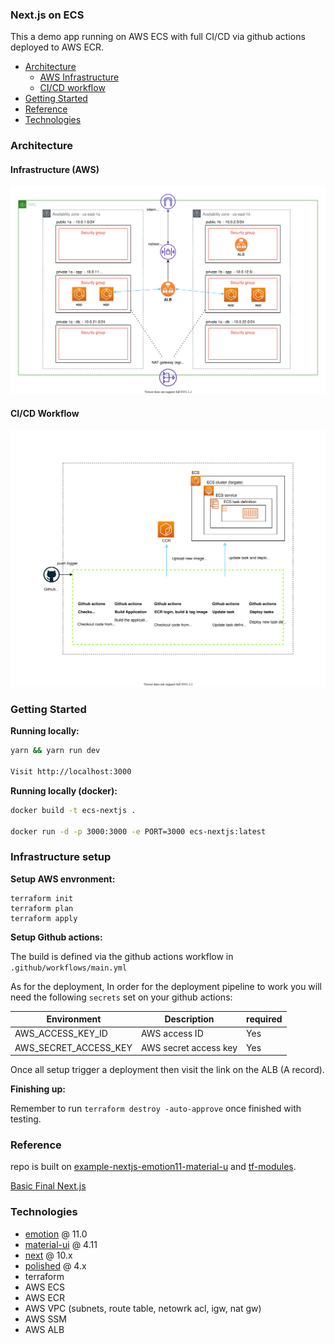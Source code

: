 ### Next.js on ECS  

This a demo app running on AWS ECS with full CI/CD via github actions deployed to AWS ECR.

- [Architecture](#architecture)
  - [AWS Infrastructure](#infrastructure-aws)
  - [CI/CD workflow](#cicd-workflow)
- [Getting Started](#getting-started)
- [Reference](#reference)
- [Technologies](#technologies)

### Architecture


#### Infrastructure (AWS)

![AWS ECS architecture](./images/infrastructure/ecs-nextjs.svg)

#### CI/CD Workflow

![AWS ECS Deployment CI/CD](./images/cicd/ecs-nextjs-cicd.svg)

### Getting Started

**Running locally:**
```sh
yarn && yarn run dev

Visit http://localhost:3000  
```

**Running locally (docker):**
```sh
docker build -t ecs-nextjs .

docker run -d -p 3000:3000 -e PORT=3000 ecs-nextjs:latest
```

### Infrastructure setup 

**Setup AWS envronment:**
```
terraform init
terraform plan
terraform apply
```

**Setup Github actions:**

The build is defined via the github actions workflow in `.github/workflows/main.yml`

As for the deployment, In order for the deployment pipeline to work you will need the following `secrets` set on your github actions:

| Environment   |  Description |  required  |
|---|---|---|
| AWS_ACCESS_KEY_ID  | AWS access ID  |   Yes |
| AWS_SECRET_ACCESS_KEY  | AWS secret access key  |   Yes |


Once all setup trigger a deployment then visit the link on the ALB (A record).


**Finishing up:**

Remember to run `terraform destroy -auto-approve` once finished with testing.

### Reference

repo is built on [example-nextjs-emotion11-material-u](https://github.com/Jareechang/example-nextjs-emotion11-material-ui) and [tf-modules](https://github.com/Jareechang/tf-modules).

[Basic Final Next.js](https://github.com/vercel/next-learn-starter/tree/master/basics-final)

### Technologies

- [emotion](https://emotion.sh/docs/@emotion/css) @ 11.0
- [material-ui](https://material-ui.com/) @ 4.11
- [next](https://nextjs.org/docs/getting-started) @ 10.x
- [polished](https://polished.js.org/docs/) @ 4.x
- terraform
- AWS ECS 
- AWS ECR
- AWS VPC (subnets, route table, netowrk acl, igw, nat gw)
- AWS SSM
- AWS ALB
